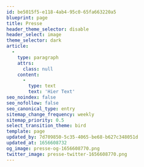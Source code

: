 ```yaml
---
id: be5015f5-e118-4ab4-95c0-65fa663220a5
blueprint: page
title: Presse
header_theme_selector: disable
header_select: image
theme_selector: dark
article:
  -
    type: paragraph
    attrs:
      class: null
    content:
      -
        type: text
        text: 'Hier Text'
seo_noindex: false
seo_nofollow: false
seo_canonical_type: entry
sitemap_change_frequency: weekly
sitemap_priority: 0.5
select_transition_theme: bird
template: page
updated_by: 7d709850-5c35-4065-be68-b627c348051d
updated_at: 1656608732
og_image: presse-og-1656608770.png
twitter_image: presse-twitter-1656608770.png
---
```

